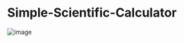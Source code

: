 # Simple-Scientific-Calculator
![image](https://github.com/user-attachments/assets/65e91046-a2d4-4bea-87ed-d8ddb6ec27b5)
